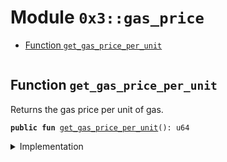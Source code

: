 
<a name="0x3_gas_price"></a>

# Module `0x3::gas_price`



-  [Function `get_gas_price_per_unit`](#0x3_gas_price_get_gas_price_per_unit)


<pre><code></code></pre>



<a name="0x3_gas_price_get_gas_price_per_unit"></a>

## Function `get_gas_price_per_unit`

Returns the gas price per unit of gas.


<pre><code><b>public</b> <b>fun</b> <a href="gas_price.md#0x3_gas_price_get_gas_price_per_unit">get_gas_price_per_unit</a>(): u64
</code></pre>



<details>
<summary>Implementation</summary>


<pre><code><b>public</b> <b>fun</b> <a href="gas_price.md#0x3_gas_price_get_gas_price_per_unit">get_gas_price_per_unit</a>(): u64 {
    //TODO we should provide a algorithm <b>to</b> cordanate the gas price based on the network throughput
    <b>return</b> 1
}
</code></pre>



</details>
